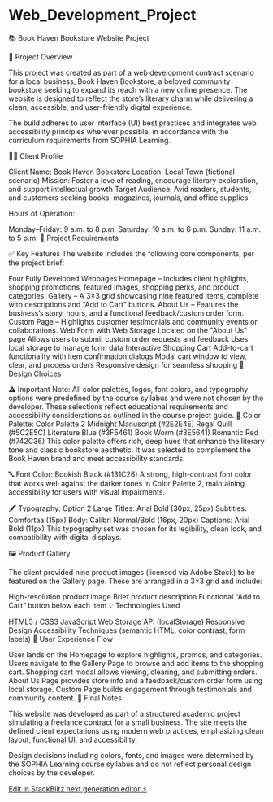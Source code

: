 # Web_Development_Project
📚 Book Haven Bookstore Website Project

📘 Project Overview

This project was created as part of a web development contract scenario for a local business, Book Haven Bookstore, a beloved community bookstore seeking to expand its reach with a new online presence. The website is designed to reflect the store’s literary charm while delivering a clean, accessible, and user-friendly digital experience.

The build adheres to user interface (UI) best practices and integrates web accessibility principles wherever possible, in accordance with the curriculum requirements from SOPHIA Learning.

👩‍💻 Client Profile

Client Name: Book Haven Bookstore
Location: Local Town (fictional scenario)
Mission: Foster a love of reading, encourage literary exploration, and support intellectual growth
Target Audience: Avid readers, students, and customers seeking books, magazines, journals, and office supplies

Hours of Operation:

Monday–Friday: 9 a.m. to 8 p.m.
Saturday: 10 a.m. to 6 p.m.
Sunday: 11 a.m. to 5 p.m.
🧾 Project Requirements

✅ Key Features
The website includes the following core components, per the project brief:

Four Fully Developed Webpages
Homepage – Includes client highlights, shopping promotions, featured images, shopping perks, and product categories.
Gallery – A 3×3 grid showcasing nine featured items, complete with descriptions and “Add to Cart” buttons.
About Us – Features the business’s story, hours, and a functional feedback/custom order form.
Custom Page – Highlights customer testimonials and community events or collaborations.
Web Form with Web Storage
Located on the "About Us" page
Allows users to submit custom order requests and feedback
Uses local storage to manage form data
Interactive Shopping Cart
Add-to-cart functionality with item confirmation dialogs
Modal cart window to view, clear, and process orders
Responsive design for seamless shopping
🎨 Design Choices

⚠️ Important Note: All color palettes, logos, font colors, and typography options were predefined by the course syllabus and were not chosen by the developer. These selections reflect educational requirements and accessibility considerations as outlined in the course project guide.
📂 Color Palette: Color Palette 2
Midnight Manuscript (#2E2E4E)
Regal Quill (#5C2E5C)
Literature Blue (#3F5461)
Book Worm (#3E5641)
Romantic Red (#742C36)
This color palette offers rich, deep hues that enhance the literary tone and classic bookstore aesthetic. It was selected to complement the Book Haven brand and meet accessibility standards.

🔤 Font Color: Bookish Black (#131C26)
A strong, high-contrast font color that works well against the darker tones in Color Palette 2, maintaining accessibility for users with visual impairments.

🖋 Typography: Option 2
Large Titles: Arial Bold (30px, 25px)
Subtitles: Comfortaa (15px)
Body: Calibri Normal/Bold (16px, 20px)
Captions: Arial Bold (11px)
This typography set was chosen for its legibility, clean look, and compatibility with digital displays.

🖼️ Product Gallery

The client provided nine product images (licensed via Adobe Stock) to be featured on the Gallery page. These are arranged in a 3×3 grid and include:

High-resolution product image
Brief product description
Functional “Add to Cart” button below each item
💡 Technologies Used

HTML5 / CSS3
JavaScript
Web Storage API (localStorage)
Responsive Design
Accessibility Techniques (semantic HTML, color contrast, form labels)
🛒 User Experience Flow

User lands on the Homepage to explore highlights, promos, and categories.
Users navigate to the Gallery Page to browse and add items to the shopping cart.
Shopping cart modal allows viewing, clearing, and submitting orders.
About Us Page provides store info and a feedback/custom order form using local storage.
Custom Page builds engagement through testimonials and community content.
🔖 Final Notes

This website was developed as part of a structured academic project simulating a freelance contract for a small business. The site meets the defined client expectations using modern web practices, emphasizing clean layout, functional UI, and accessibility.

Design decisions including colors, fonts, and images were determined by the SOPHIA Learning course syllabus and do not reflect personal design choices by the developer.

[Edit in StackBlitz next generation editor ⚡️](https://stackblitz.com/~/github.com/KalseyKeene/Web_Development_Project)
